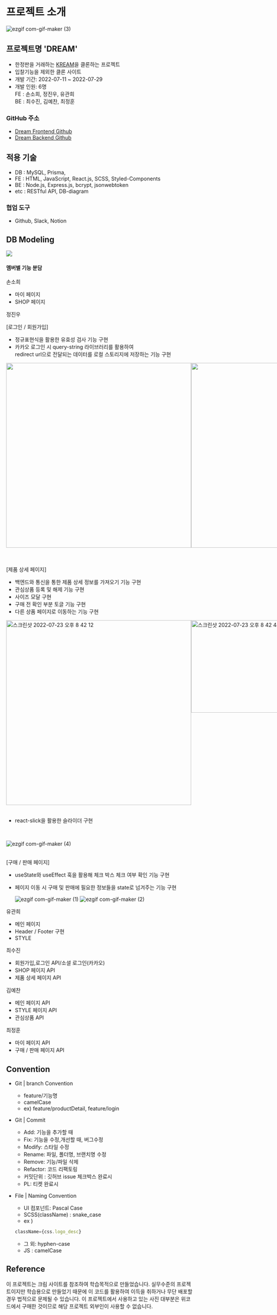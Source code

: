 # 프로젝트 소개
![ezgif com-gif-maker (3)](https://user-images.githubusercontent.com/66675699/180681932-cf47ff6c-718a-464c-b40b-06e437539264.gif)

## 프로젝트명 'DREAM'

- 한정판을 거래하는 [KREAM](https://kream.co.kr/)을 클론하는 프로젝트
- 입찰기능을 제외한 클론 사이트
- 개발 기간: 2022-07-11 ~ 2022-07-29
- 개발 인원: 6명<br>
  FE : 손소희, 정진우, 유관희<br>
  BE : 최수진, 김예찬, 최정훈

### GitHub 주소

- [Dream Frontend Github](https://github.com/wecode-bootcamp-korea/justcode-5-2nd-dream-front)
- [Dream Backend Github](https://github.com/wecode-bootcamp-korea/justcode-5-2nd-dream-back)

## 적용 기술

- DB : MySQL, Prisma, 
- FE : HTML, JavaScript, React.js, SCSS, Styled-Components
- BE : Node.js, Express.js, bcrypt, jsonwebtoken
- etc : RESTful API, DB-diagram

### 협업 도구

- Github, Slack, Notion

## DB Modeling

![](https://velog.velcdn.com/images/jeongssi94/post/49cca761-78e9-4331-96bc-8f130f913e3a/image.png)

#### 멤버별 기능 분담

손소희

- 마이 페이지
- SHOP 페이지

정진우

[로그인 / 회원가입]

- 정규표현식을 활용한 유효성 검사 기능 구현
- 카카오 로그인 시 query-string 라이브러리를 활용하여 <br>
  redirect url으로 전달되는 데이터를 로컬 스토리지에 저장하는 기능 구현

<div style="display:flex">
<img src="https://user-images.githubusercontent.com/66675699/180680873-d5628187-1fb9-48d1-9dd8-6d7ccf16592c.png" style="width:500px; height:500px"/>
<img src="https://user-images.githubusercontent.com/66675699/180680940-6fb506f2-8bf1-4b4c-bc1d-07f946f0d388.png" style="width:500px; height:500px"/>
</div>

<br><br>
[제품 상세 페이지]

- 백엔드와 통신을 통한 제품 상세 정보를 가져오기 기능 구현
- 관심상품 등록 및 해제 기능 구현
- 사이즈 모달 구현
- 구매 전 확인 부분 토글 기능 구현
- 다른 상품 페이지로 이동하는 기능 구현

<div style="display:flex">
<img width="500" alt="스크린샷 2022-07-23 오후 8 42 12" src="https://user-images.githubusercontent.com/66675699/180681125-d6af9f88-ea97-4f1d-a875-9c76bb0ee1a6.png">
  <img width="500" height="250" alt="스크린샷 2022-07-23 오후 8 42 48" src="https://user-images.githubusercontent.com/66675699/180681147-75615acd-3b5c-4018-bfe6-3714c1ee18a7.png">
  <img width="500" height="350" alt="스크린샷 2022-07-23 오후 8 42 54" src="https://user-images.githubusercontent.com/66675699/180681166-d9a1ef36-5118-4224-bf66-a9bd1913b810.png">
 
 <img width="500"  height="350" alt="스크린샷 2022-07-23 오후 9 23 10" src="https://user-images.githubusercontent.com/66675699/180682883-a0bc0acf-c205-4c67-b14f-37c9fd4b805e.png">
</div>
<br>

- react-slick을 활용한 슬라이더 구현 

<br>

![ezgif com-gif-maker (4)](https://user-images.githubusercontent.com/66675699/180682591-562698be-6dae-4854-9976-1c06b9f66820.gif)

<br>
[구매 / 판매 페이지]

- useState와 useEffect 훅을 활용해 체크 박스 체크 여부 확인 기능 구현
- 페이지 이동 시 구매 및 판매에 필요한 정보들을
  state로 넘겨주는 기능 구현<br>
  
  ![ezgif com-gif-maker (1)](https://user-images.githubusercontent.com/66675699/180681576-6d815391-1f7c-49d7-aa50-933d9c2b761a.gif)
  ![ezgif com-gif-maker (2)](https://user-images.githubusercontent.com/66675699/180681790-b1a9427f-1284-44f7-9121-d0cbaaf0597e.gif)

유관희

- 메인 페이지
- Header / Footer 구현
- STYLE

최수진

- 회원가입,로그인 API/소셜 로그인(카카오)
- SHOP 페이지 API
- 제품 상세 페이지 API

김예찬

- 메인 페이지 API
- STYLE 페이지 API
- 관심상품 API

최정훈

- 마이 페이지 API
- 구매 / 판매 페이지 API

## Convention
- Git | branch Convention
    - feature/기능명
    - camelCase
    - ex) feature/productDetail, feature/login
    
- Git | Commit
    - Add: 기능을 추가할 때
    - Fix: 기능을 수정,개선할 때, 버그수정
    - Modify: 스타일 수정
    - Rename: 파일, 폴더명, 브랜치명 수정
    - Remove: 기능/파일 삭제
    - Refactor: 코드 리팩토링
    - 커밋단위 : 깃허브 issue 체크박스 완료시
    - PL: 티켓 완료시
         
- File | Naming Convention
  - UI 컴포넌트: Pascal Case
  - SCSS(className) : snake_case 
  - ex )
  ```jsx
  className={css.logo_desc}
  ```
  - 그 외: hyphen-case
  - JS : camelCase

## Reference

이 프로젝트는 크림 사이트를 참조하여 학습목적으로 만들었습니다.
실무수준의 프로젝트이지만 학습용으로 만들었기 때문에 이 코드를 활용하여 이득을 취하거나 무단 배포할 경우 법적으로 문제될 수 있습니다.
이 프로젝트에서 사용하고 있는 사진 대부분은 위코드에서 구매한 것이므로 해당 프로젝트 외부인이 사용할 수 없습니다.

